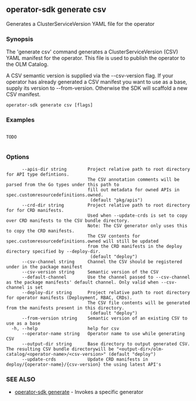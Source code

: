 ## operator-sdk generate csv

Generates a ClusterServiceVersion YAML file for the operator

### Synopsis

The 'generate csv' command generates a ClusterServiceVersion (CSV) YAML manifest
for the operator. This file is used to publish the operator to the OLM Catalog.

A CSV semantic version is supplied via the --csv-version flag. If your operator
has already generated a CSV manifest you want to use as a base, supply its
version to --from-version. Otherwise the SDK will scaffold a new CSV manifest.

```
operator-sdk generate csv [flags]
```

### Examples

```

TODO
	
```

### Options

```
      --apis-dir string        Project relative path to root directory for API type defintions.
                               The CSV annotation comments will be parsed from the Go types under this path to
                               fill out metadata for owned APIs in spec.customresourcedefinitions.owned.
                                (default "pkg/apis")
      --crd-dir string         Project relative path to root directory for for CRD manifests.
                               Used when --update-crds is set to copy over CRD manifests to the CSV bundle directory.
                               Note: The CSV generator only uses this to copy the CRD manifests.
                               The CSV contents for spec.customresourcedefinitions.owned will still be updated
                               from the CRD manifests in the deploy directory specified by --deploy-dir.
                                (default "deploy")
      --csv-channel string     Channel the CSV should be registered under in the package manifest
      --csv-version string     Semantic version of the CSV
      --default-channel        Use the channel passed to --csv-channel as the package manifests' default channel. Only valid when --csv-channel is set
      --deploy-dir string      Project relative path to root directory for operator manifests (Deployment, RBAC, CRDs).
                               The CSV file contents will be generated from the manifests present in this directory. 
                                (default "deploy")
      --from-version string    Semantic version of an existing CSV to use as a base
  -h, --help                   help for csv
      --operator-name string   Operator name to use while generating CSV
      --output-dir string      Base directory to output generated CSV. The resulting CSV bundle directorywill be "<output-dir>/olm-catalog/<operator-name>/<csv-version>" (default "deploy")
      --update-crds            Update CRD manifests in deploy/{operator-name}/{csv-version} the using latest API's
```

### SEE ALSO

* [operator-sdk generate](operator-sdk_generate.md)	 - Invokes a specific generator

